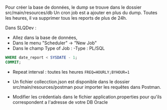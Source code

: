 Pour créer la base de données, le dump se trouve dans le dossier src/main/resources/db
Un cron job est a ajouter en plus du dump. Toutes les heures, il va supprimer tous les reports de plus de 24h.

Dans SLQDev :
* Allez dans la base de données,
* Dans le menu "Scheduler" -> "New Job"
* Dans le champ Type of Job :
-Type : PL/SQL

```SQL DELETE FROM report
WHERE date_report < SYSDATE - 1;
COMMIT;
```

* Repeat interval : toutes les heures
``` FREQ=HOURLY;BYHOUR=1 ```

* Un fichier collecction.json est disponible dans le dossier src/main/resources/postman pour importer les requêtes dans Postman.

* Modifier les crédentials dans le fichier application.properties pour qu'ils correspondent a l'adresse de votre DB Oracle
